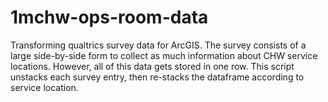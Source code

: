 # 1mchw-ops-room-data
Transforming qualtrics survey data for ArcGIS. The survey consists of a large side-by-side form to collect as much information about CHW service locations. However, all of this data gets stored in one row. This script unstacks each survey entry, then re-stacks the dataframe according to service location.

